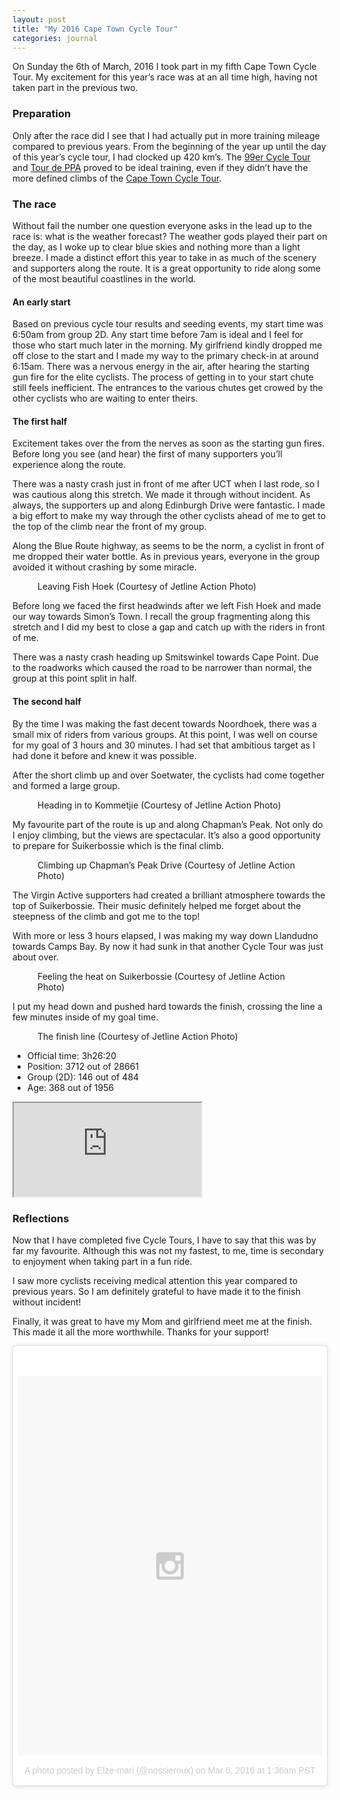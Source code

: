 ```yaml
---
layout: post
title: "My 2016 Cape Town Cycle Tour"
categories: journal
---
```


On Sunday the 6th of March, 2016 I took part in my fifth Cape Town Cycle
Tour. My excitement for this year’s race was at an all time high, having
not taken part in the previous two.

### Preparation

Only after the race did I see that I had actually put in more training mileage
compared to previous years. From the beginning of the year up until the day
of this year’s cycle tour, I had clocked up 420 km’s. The [99er Cycle Tour](http://www.99er.co.za)
and [Tour de PPA](http://www.pedalpower.org.za/events/pedal-power-association-68)
proved to be ideal training, even if they didn’t have the more defined climbs
of the [Cape Town Cycle Tour](http://www.cycletour.co.za).

### The race

Without fail the number one question everyone asks in the lead up to the
race is: what is the weather forecast? The weather gods played their part
on the day, as I woke up to clear blue skies and nothing more than a light
breeze. I made a distinct effort this year to take in as much of the scenery
and supporters along the route. It is a great opportunity to ride along some
of the most beautiful coastlines in the world.

#### An early start

Based on previous cycle tour results and seeding events, my start time was
6:50am from group 2D. Any start time before 7am is ideal and I feel for those
who start much later in the morning. My girlfriend kindly dropped me off
close to the start and I made my way to the primary check-in at around 6:15am.
There was a nervous energy in the air, after hearing the starting gun fire
for the elite cyclists. The process of getting in to your start chute still
feels inefficient. The entrances to the various chutes get crowed by the
other cyclists who are waiting to enter theirs.

#### The first half

Excitement takes over the from the nerves as soon as the starting gun fires.
Before long you see (and hear) the first of many supporters you’ll experience
along the route.

There was a nasty crash just in front of me after UCT when I last rode, so
I was cautious along this stretch. We made it through without incident. As
always, the supporters up and along Edinburgh Drive were fantastic. I made
a big effort to make my way through the other cyclists ahead of me to get
to the top of the climb near the front of my group.

Along the Blue Route highway, as seems to be the norm, a cyclist in front
of me dropped their water bottle. As in previous years, everyone in the group
avoided it without crashing by some miracle.

<figure>
    <img src="/assets/images/journal/2016-cape-town-cycle-tour-st-james-820x545.jpg" alt="">
    <figcaption>Leaving Fish Hoek (Courtesy of Jetline Action Photo)</figcaption>
</figure>

Before long we faced the first headwinds after we left Fish Hoek and made
our way towards Simon’s Town. I recall the group fragmenting along this stretch
and I did my best to close a gap and catch up with the riders in front of
me.

There was a nasty crash heading up Smitswinkel towards Cape Point. Due to
the roadworks which caused the road to be narrower than normal, the group
at this point split in half.

#### The second half

By the time I was making the fast decent towards Noordhoek, there was a
small mix of riders from various groups. At this point, I was well on course
for my goal of 3 hours and 30 minutes. I had set that ambitious target as
I had done it before and knew it was possible.

After the short climb up and over Soetwater, the cyclists had come together
and formed a large group.

<figure>
    <img src="/assets/images/journal/2016-cape-town-cycle-tour-slangkop-820x545.jpg" alt="">
    <figcaption>Heading in to Kommetjie (Courtesy of Jetline Action Photo)</figcaption>
</figure>

My favourite part of the route is up and along Chapman’s Peak. Not only do
I enjoy climbing, but the views are spectacular. It’s also a good opportunity
to prepare for Suikerbossie which is the final climb.

<figure>
    <img src="/assets/images/journal/2016-cape-town-cycle-tour-chapmans-peak-820x545.jpg" alt="">
    <figcaption>Climbing up Chapman’s Peak Drive (Courtesy of Jetline Action Photo)</figcaption>
</figure>

The Virgin Active supporters had created a brilliant atmosphere towards the
top of Suikerbossie. Their music definitely helped me forget about the steepness
of the climb and got me to the top!

With more or less 3 hours elapsed, I was making my way down Llandudno towards
Camps Bay. By now it had sunk in that another Cycle Tour was just about over.

<figure>
    <img src="/assets/images/journal/2016-cape-town-cycle-tour-suikerbossie-820x545.jpg" alt="">
    <figcaption>Feeling the heat on Suikerbossie (Courtesy of Jetline Action Photo)</figcaption>
</figure>

I put my head down and pushed hard towards the finish, crossing the line
a few minutes inside of my goal time.

<figure>
    <img src="/assets/images/journal/2016-cape-town-cycle-tour-finish-820x545.jpg" alt="">
    <figcaption>The finish line (Courtesy of Jetline Action Photo)</figcaption>
</figure>

* Official time: 3h26:20
* Position: 3712 out of 28661
* Group (2D): 146 out of 484
* Age: 368 out of 1956

<div class="u-fluid-embed">
    <iframe src="https://www.strava.com/activities/509754733/embed/771705e0d50a373a8f4112ff9914f13e6f6c13cf"></iframe>
</div>

### Reflections

Now that I have completed five Cycle Tours, I have to say that this was by
far my favourite. Although this was not my fastest, to me, time is secondary
to enjoyment when taking part in a fun ride.

I saw more cyclists receiving medical attention this year compared to previous
years. So I am definitely grateful to have made it to the finish without incident!

Finally, it was great to have my Mom and girlfriend meet me at the finish.
This made it all the more worthwhile. Thanks for your support!

<blockquote class="instagram-media" data-instgrm-version="6" style=" background:#FFF; border:0; border-radius:3px; box-shadow:0 0 1px 0 rgba(0,0,0,0.5),0 1px 10px 0 rgba(0,0,0,0.15); margin: 1px; max-width:658px; padding:0; width:99.375%; width:-webkit-calc(100% - 2px); width:calc(100% - 2px);">
<div style="padding:8px;">
    <div style=" background:#F8F8F8; line-height:0; margin-top:40px; padding:62.5% 0; text-align:center; width:100%;">
        <div style=" background:url(data:image/png;base64,iVBORw0KGgoAAAANSUhEUgAAACwAAAAsCAMAAAApWqozAAAAGFBMVEUiIiI9PT0eHh4gIB4hIBkcHBwcHBwcHBydr+JQAAAACHRSTlMABA4YHyQsM5jtaMwAAADfSURBVDjL7ZVBEgMhCAQBAf//42xcNbpAqakcM0ftUmFAAIBE81IqBJdS3lS6zs3bIpB9WED3YYXFPmHRfT8sgyrCP1x8uEUxLMzNWElFOYCV6mHWWwMzdPEKHlhLw7NWJqkHc4uIZphavDzA2JPzUDsBZziNae2S6owH8xPmX8G7zzgKEOPUoYHvGz1TBCxMkd3kwNVbU0gKHkx+iZILf77IofhrY1nYFnB/lQPb79drWOyJVa/DAvg9B/rLB4cC+Nqgdz/TvBbBnr6GBReqn/nRmDgaQEej7WhonozjF+Y2I/fZou/qAAAAAElFTkSuQmCC); display:block; height:44px; margin:0 auto -44px; position:relative; top:-22px; width:44px;"></div>
    </div>
    <p style=" color:#c9c8cd; font-family:Arial,sans-serif; font-size:14px; line-height:17px; margin-bottom:0; margin-top:8px; overflow:hidden; padding:8px 0 7px; text-align:center; text-overflow:ellipsis; white-space:nowrap;"><a href="https://www.instagram.com/p/BCm1Yr9szMf/" style=" color:#c9c8cd; font-family:Arial,sans-serif; font-size:14px; font-style:normal; font-weight:normal; line-height:17px; text-decoration:none;" target="_blank">A photo posted by Elze-mari (@nossieroux)</a> on <time style=" font-family:Arial,sans-serif; font-size:14px; line-height:17px;" datetime="2016-03-06T09:36:40+00:00">Mar 6, 2016 at 1:36am PST</time></p>
</div>
</blockquote>

<script src="//platform.instagram.com/en_US/embeds.js" async defer></script>